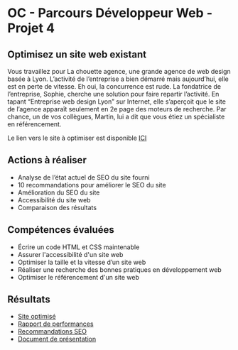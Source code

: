 # OC - Parcours Développeur Web - Projet 4

## Optimisez un site web existant

Vous travaillez pour La chouette agence, une grande agence de web design basée à Lyon. L’activité de l’entreprise a bien démarré mais aujourd’hui, elle est en perte de vitesse. Eh oui, la concurrence est rude. La fondatrice de l’entreprise, Sophie, cherche une solution pour faire repartir l’activité. En tapant “Entreprise web design Lyon” sur Internet, elle s’aperçoit que le site de l’agence apparaît seulement en 2e page des moteurs de recherche. Par chance, un de vos collègues, Martin, lui a dit que vous étiez un spécialiste en référencement.

Le lien vers le site à optimiser est disponible [ICI](http://aguillo.activity-net.com/oc/lca/old/)

## Actions à réaliser 

* Analyse de l’état actuel de SEO du site fourni
* 10 recommandations pour améliorer le SEO du site
* Amélioration du SEO du site
* Accessibilité du site web
* Comparaison des résultats

## Compétences évaluées

* Écrire un code HTML et CSS maintenable
* Assurer l'accessibilité d'un site web
* Optimiser la taille et la vitesse d’un site web
* Réaliser une recherche des bonnes pratiques en développement web
* Optimiser le référencement d'un site web

## Résultats

* [Site optimisé](https://mrgyo.github.io/p4/)
* [Rapport de performances](https://github.com/MrGyo/p4/blob/master/reports/GTmetrix-report-new.pdf)
* [Recommandations SEO](https://github.com/MrGyo/p4/blob/master/reports/SEO_ANALYSE_RECO_20200309.xlsx)
* [Document de présentation](https://github.com/MrGyo/p4/blob/master/soutenance/SOUTENANCE_P4_WEBDEV_20200316.pptx)
